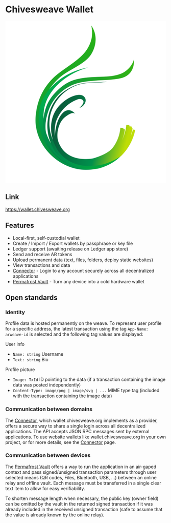 # Chivesweave Wallet

![Header image](public/ChivesViewLandscape.svg)

## Link

https://wallet.chivesweave.org

## Features

- Local-first, self-custodial wallet
- Create / Import / Export wallets by passphrase or key file
- Ledger support (awaiting release on Ledger app store)
- Send and receive AR tokens
- Upload permanent data (text, files, folders, deploy static websites)
- View transactions and data
- [Connector](https://github.com/jfbeats/ArweaveWalletConnector) - Login to any account securely across all decentralized applications
- [Permafrost Vault](https://wallet.chivesweave.org/cold) - Turn any device into a cold hardware wallet

## Open standards

### Identity

Profile data is hosted permanently on the weave. To represent user profile for a specific address, the latest transaction using the tag `App-Name: arweave-id` is selected and the following tag values are displayed:

User info
- `Name: string` Username
- `Text: string` Bio

Profile picture
- `Image: TxId` ID pointing to the data (if a transaction containing the image data was posted independently)
- `Content-Type: image/png | image/svg | ...` MIME type tag (included with the transaction containing the image data)

### Communication between domains

The [Connector](https://github.com/jfbeats/ArweaveWalletConnector), which wallet.chivesweave.org implements as a provider, offers a secure way to share a single login across all decentralized applications. The API accepts JSON RPC messages sent by external applications. To use website wallets like wallet.chivesweave.org in your own project, or for more details, see the [Connector](https://github.com/jfbeats/ArweaveWalletConnector) page.

### Communication between devices

The [Permafrost Vault](https://wallet.chivesweave.org/cold) offers a way to run the application in an air-gaped context and pass signed/unsigned transaction parameters through user selected means (QR codes, Files, Bluetooth, USB, ...) between an online relay and offline vault. Each message must be transferred in a single clear text item to allow for easy verifiability.

To shorten message length when necessary, the public key (owner field) can be omitted by the vault in the returned signed transaction if it was already included in the received unsigned transaction (safe to assume that the value is already known by the online relay).
